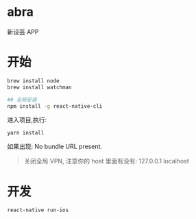 # abra
新设芸 APP

# 开始
```bash
brew install node
brew install watchman

## 全局安装
npm install -g react-native-cli

```

进入项目,执行:
```
yarn install
```

如果出现: No bundle URL present.
> 关闭全局 VPN, 注意你的 host 里面有没有: 127.0.0.1	localhost

# 开发
```bash
react-native run-ios
```

